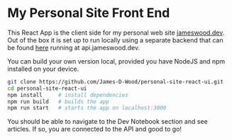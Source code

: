 # My Personal Site Front End

This React App is the client side for my personal web site [jameswood.dev](https://jameswood.dev/). 
Out of the box it is set up to run locally using a separate backend that can be found [here](https://github.com/James-D-Wood/personal-site-go-server) running at api.jameswood.dev.

You can build your own version local, provided you have NodeJS and npm installed on your device.

```bash
git clone https://github.com/James-D-Wood/personal-site-react-ui.git
cd personal-site-react-ui
npm install     # install dependencies
npm run build   # builds the app
npm run start   # starts the app on localhost:3000
```

You should be able to navigate to the Dev Notebook section and see articles. If so, you are connected to the API and good to go!